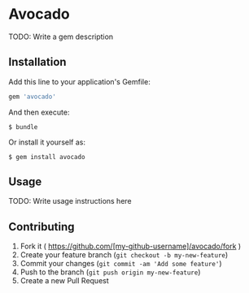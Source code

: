 # Avocado

TODO: Write a gem description

## Installation

Add this line to your application's Gemfile:

```ruby
gem 'avocado'
```

And then execute:

    $ bundle

Or install it yourself as:

    $ gem install avocado

## Usage

TODO: Write usage instructions here

## Contributing

1. Fork it ( https://github.com/[my-github-username]/avocado/fork )
2. Create your feature branch (`git checkout -b my-new-feature`)
3. Commit your changes (`git commit -am 'Add some feature'`)
4. Push to the branch (`git push origin my-new-feature`)
5. Create a new Pull Request
